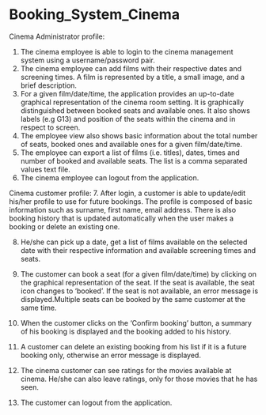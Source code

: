 # Booking_System_Cinema
Cinema Administrator profile:
1. The cinema employee is able to login to the cinema management system using a username/password pair.
2. The cinema employee can add films with their respective dates and screening times. A film is represented by a title, a small image, and a brief description.
3. For a given film/date/time, the application provides an up-to-date graphical representation of the cinema room setting. It is graphically distinguished between booked seats and available ones. It also shows labels (e.g G13) and position of the seats within the cinema and in respect to screen.
4. The employee view also shows basic information about the total number of seats, booked ones and available ones for a given film/date/time.
5. The employee can export a list of films (i.e. titles), dates, times and number of booked and available seats. The list is a comma separated values text file.
6. The cinema employee can logout from the application.

Cinema customer profile:
7. After login, a customer is able to update/edit his/her profile to use for future bookings. The profile is composed of basic information such as surname, first name, email address. There is also booking history that is updated automatically when the user makes a booking or delete an existing one.

8. He/she can pick up a date, get a list of films available on the selected date with their respective information and available screening times and seats.

9. The customer can book a seat (for a given film/date/time) by clicking on the graphical representation of the seat. If the seat is available, the seat icon changes to ‘booked’. If the seat is not available, an error message is displayed.Multiple seats can be booked by the same customer at the same time.

10. When the customer clicks on the ‘Confirm booking’ button, a summary of his booking is displayed and the booking added to his history.

11. A customer can delete an existing booking from his list if it is a future booking only, otherwise an error message is displayed.

12. The cinema customer can see ratings for the movies available at cinema. He/she can also leave ratings, only for those movies that he has seen. 

13. The customer can logout from the application.
